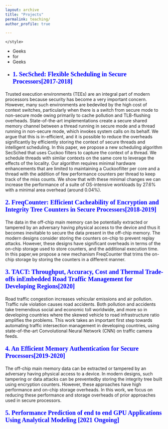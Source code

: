 ```yaml
---
layout: archive
title: "Projects"
permalink: teaching/
author_profile: true

---
```


    </style> 

<ul id="list"> 
        <li> Geeks</li> 
        <li> for</li> 
        <li> Geeks</li> 
    </ul> 
 
 <ul>
<li><p style="color:blue;font-size:20px;font-family:verdana;"><b>1. SecSched: Flexible Scheduling in Secure Processors[2017-2018]</b></p></li>
</ul>
<p>
        
 Trusted execution environments (TEEs) are an integral part of modern processors because security has become a very important concern. However, many such environments are bedeviled by the high cost of context switches, particularly when there is a switch from secure mode to non-secure mode owing primarily to cache pollution and TLB-flushing overheads. State-of-the-art implementations create a secure shared memory channel between a thread running in secure mode and a thread running in non-secure mode, which invokes system calls on its behalf. We argue that this is in-efficient, and it is possible to reduce the overheads significantly by efficiently storing the context of secure threads and intelligent scheduling. In this paper, we propose a new scheduling algorithm SecSched that uses Cuckoo filters to capture the context of a thread. We schedule threads with similar contexts on the same core to leverage the effects of the locality. Our algorithm requires minimal hardware enhancements that are limited to maintaining a Cuckoofilter per core and a thread with the addition of few performance counters per thread to keep track of the miss counts. We show that with these minimal changes we can increase the performance of a suite of OS-intensive workloads by 27.6% with a minimal area overhead (around 0.04%).
 
 </p>

<p style="color:blue;font-size:20px;font-family:verdana;"><b>2. FreqCounter: Efficient Cacheability of Encryption and Integrity Tree Counters in Secure Processors[2018-2019]</b></p>

<p>
The data in the off-chip main memory can be potentially extracted or tampered by an adversary having physical access to the device and thus it becomes inevitable to secure the data present in the off-chip memory. The modern designs consider storing the counters on-chip to prevent replay attacks. However,  these designs have significant overheads in terms of the on-chip storage used to store counters, and the additional execution time. In this paper,we propose a new mechanism FreqCounter that trims the on-chip storage by storing the counters in a different manner.

</p>

<p style="color:blue;font-size:20px;font-family:verdana;"><b>3. TACT: Throughput, Accuracy, Cost and Thermal Trade-offs inEmbedded Road Traffic Management for Developing Regions[2020]</b></p>

<p>
Road traffic congestion increases vehicular emissions and air pollution. Traffic rule violation causes road accidents. Both pollution and accidents take tremendous social and economic toll worldwide, and more so in developing countries where the skewed vehicle to road infrastructure ratio amplifies the problems. This work takes an important first step towards automating traffic intersection management in developing countries, using state-of-the-art Convolutional Neural Network (CNN) on traffic camera feeds.
 
 </p>
 

<p style="color:blue;font-size:20px;font-family:verdana;"><b>4. An Efficient Memory Authentication for Secure Processors[2019-2020]</b></p>
<p>
 The off-chip main memory data can be extracted or tampered by an adversary having physical access to a device. In modern designs, such tampering or data attacks can be preventedby storing the integrity tree built using  encryption  counters. However, these approaches have high performance and on-chip storage overheads. In this work, we focus on reducing these performance and storage overheads of prior approaches used in secure processors.
</p>


<p style="color:blue;font-size:20px;font-family:verdana;"><b>5. Performance Prediction of end to end GPU Applications Using Analytical Modeling [2021 Ongoing]</b></p>
